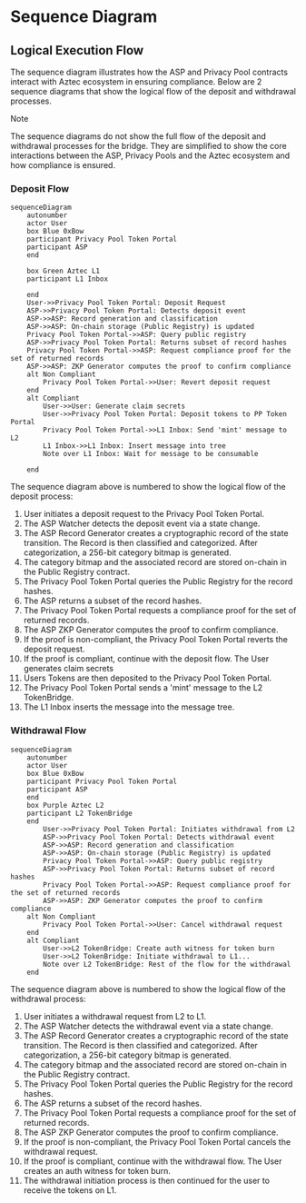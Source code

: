 # Sequence Diagram

## Logical Execution Flow
The sequence diagram illustrates how the ASP and Privacy Pool contracts interact with Aztec ecosystem in ensuring compliance. Below are 2 sequence diagrams that show the logical flow of the deposit and withdrawal processes.

> [!NOTE]
> The sequence diagrams do not show the full flow of the deposit and withdrawal processes for the bridge. They are simplified to show the core interactions between the ASP, Privacy Pools and the Aztec ecosystem and how compliance is ensured.

### Deposit Flow
``` mermaid
sequenceDiagram
    autonumber
    actor User
    box Blue 0xBow
    participant Privacy Pool Token Portal
    participant ASP
    end
    
    box Green Aztec L1
    participant L1 Inbox
    
    end
    User->>Privacy Pool Token Portal: Deposit Request
    ASP->>Privacy Pool Token Portal: Detects deposit event
    ASP->>ASP: Record generation and classification
    ASP->>ASP: On-chain storage (Public Registry) is updated
    Privacy Pool Token Portal->>ASP: Query public registry
    ASP->>Privacy Pool Token Portal: Returns subset of record hashes
    Privacy Pool Token Portal->>ASP: Request compliance proof for the set of returned records
    ASP->>ASP: ZKP Generator computes the proof to confirm compliance
    alt Non Compliant
        Privacy Pool Token Portal->>User: Revert deposit request
    end
    alt Compliant
        User->>User: Generate claim secrets
        User->>Privacy Pool Token Portal: Deposit tokens to PP Token Portal
        Privacy Pool Token Portal->>L1 Inbox: Send 'mint' message to L2
        L1 Inbox->>L1 Inbox: Insert message into tree
        Note over L1 Inbox: Wait for message to be consumable
        
    end

```
The sequence diagram above is numbered to show the logical flow of the deposit process:
1. User initiates a deposit request to the Privacy Pool Token Portal.
2. The ASP Watcher detects the deposit event via a state change.
3. The ASP Record Generator creates a cryptographic record of the state transition. The Record is then classified and categorized. After categorization, a 256-bit category bitmap is generated.
4. The category bitmap and the associated record are stored on-chain in the Public Registry contract.
5. The Privacy Pool Token Portal queries the Public Registry for the record hashes.
6. The ASP returns a subset of the record hashes.
7. The Privacy Pool Token Portal requests a compliance proof for the set of returned records.
8. The ASP ZKP Generator computes the proof to confirm compliance.
9. If the proof is non-compliant, the Privacy Pool Token Portal reverts the deposit request.
10. If the proof is compliant, continue with the deposit flow. The User generates claim secrets
11. Users Tokens are then deposited to the Privacy Pool Token Portal.
12. The Privacy Pool Token Portal sends a 'mint' message to the L2 TokenBridge.
13. The L1 Inbox inserts the message into the message tree.

### Withdrawal Flow

``` mermaid
sequenceDiagram
    autonumber
    actor User
    box Blue 0xBow
    participant Privacy Pool Token Portal
    participant ASP
    end
    box Purple Aztec L2
    participant L2 TokenBridge
    end
        User->>Privacy Pool Token Portal: Initiates withdrawal from L2
        ASP->>Privacy Pool Token Portal: Detects withdrawal event
        ASP->>ASP: Record generation and classification
        ASP->>ASP: On-chain storage (Public Registry) is updated
        Privacy Pool Token Portal->>ASP: Query public registry
        ASP->>Privacy Pool Token Portal: Returns subset of record hashes
        Privacy Pool Token Portal->>ASP: Request compliance proof for the set of returned records
        ASP->>ASP: ZKP Generator computes the proof to confirm compliance
    alt Non Compliant
        Privacy Pool Token Portal->>User: Cancel withdrawal request
    end
    alt Compliant
        User->>L2 TokenBridge: Create auth witness for token burn
        User->>L2 TokenBridge: Initiate withdrawal to L1...
        Note over L2 TokenBridge: Rest of the flow for the withdrawal
    end
```

The sequence diagram above is numbered to show the logical flow of the withdrawal process:
1. User initiates a withdrawal request from L2 to L1.
2. The ASP Watcher detects the withdrawal event via a state change.
3. The ASP Record Generator creates a cryptographic record of the state transition. The Record is then classified and categorized. After categorization, a 256-bit category bitmap is generated.
4. The category bitmap and the associated record are stored on-chain in the Public Registry contract.
5. The Privacy Pool Token Portal queries the Public Registry for the record hashes.
6. The ASP returns a subset of the record hashes.
7. The Privacy Pool Token Portal requests a compliance proof for the set of returned records.
8. The ASP ZKP Generator computes the proof to confirm compliance.
9. If the proof is non-compliant, the Privacy Pool Token Portal cancels the withdrawal request.
10. If the proof is compliant, continue with the withdrawal flow. The User creates an auth witness for token burn.
11. The withdrawal initiation process is then continued for the user to receive the tokens on L1.
